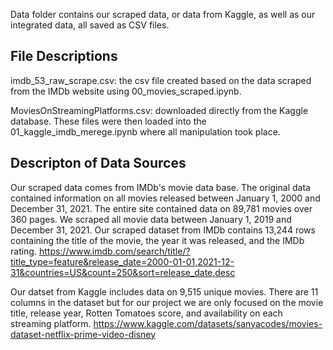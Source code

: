 Data folder contains our scraped data, or data from Kaggle, as well as our integrated data, all saved as CSV files.

## File Descriptions

imdb_53_raw_scrape.csv: the csv file created based on the data scraped from the IMDb website using 00_movies_scraped.ipynb.

MoviesOnStreamingPlatforms.csv: downloaded directly from the Kaggle database.
These files were then loaded into the 01_kaggle_imdb_merege.ipynb where all manipulation took place.

## Descripton of Data Sources
Our scraped data comes from IMDb's movie data base. The original data contained information on all movies released between January 1, 2000 and December 31, 2021. The entire site contained data on 89,781 movies over 360 pages. We scraped all movie data between January 1, 2019 and December 31, 2021. Our scraped dataset from IMDb contains 13,244 rows containing the title of the movie, the year it was released, and the IMDb rating.
https://www.imdb.com/search/title/?title_type=feature&release_date=2000-01-01,2021-12-31&countries=US&count=250&sort=release_date,desc 

Our datset from Kaggle includes data on 9,515 unique movies. There are 11 columns in the dataset but for our project we are only focused on the movie title, release year, Rotten Tomatoes score, and availability on each streaming platform. 
https://www.kaggle.com/datasets/sanyacodes/movies-dataset-netflix-prime-video-disney 


